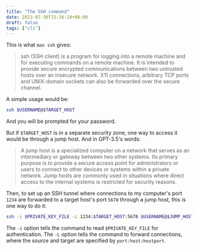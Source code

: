 ```yaml
---
title: "The SSH command"
date: 2023-07-30T15:26:28+08:00
draft: false
tags: ["cli"]
---
```

This is what `man ssh` gives:

> ssh (SSH client) is a program for logging into a remote machine and for executing commands on
> a remote machine.  It is intended to provide secure encrypted communications between two
> untrusted hosts over an insecure network.  X11 connections, arbitrary TCP ports and
> UNIX-domain sockets can also be forwarded over the secure channel.

A simple usage would be:

```bash
ssh $USERNAME@$TARGET_HOST
```

And you will be prompted for your password.

But if `$TARGET_HOST` is in a separate security zone, one way to access it would be through a jump host. And in GPT-3.5's words:

> A jump host is a specialized computer on a network that serves as an intermediary or gateway between two other systems. Its primary purpose is to provide a secure access point for administrators or users to connect to other devices or systems within a private network. Jump hosts are commonly used in situations where direct access to the internal systems is restricted for security reasons.

Then, to set up an SSH tunnel where connections to my computer's port `1234` are forwarded to a target host's port `5678` through a jump host, this is one way to do it:

```bash
ssh -i $PRIVATE_KEY_FILE -L 1234:$TARGET_HOST:5678 $USERNAME@$JUMP_HOST
```

The `-i` option tells the command to read `$PRIVATE_KEY_FILE` for authentication. The `-L` option tells the command to forward connections, where the source and target are specified by `port:host:hostport`.
